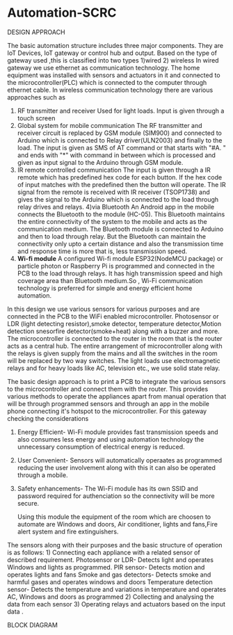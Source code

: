 # Automation-SCRC

DESIGN APPROACH

The basic automation structure includes three major components. They are IoT Devices, IoT gateway or control hub and output. Based on the type of gateway used ,this is classified into two types
  1)wired 
  2) wireless
In wired gateway we use ethernet as communication technology. The home equipment was installed with sensors and actuators in it and connected to the microcontroller(PLC) which is connected to the computer through ethernet cable.
In wireless communication technology there are various approaches such as
  1) RF transmitter and receiver
Used for light loads. Input is given through a touch screen
  2) Global system for mobile communication
The RF transmitter and receiver circuit is replaced by GSM module (SIM900) and connected to Arduino which is connected to Relay driver(ULN2003) and finally to the load.
The input is given as SMS of AT command or that starts with "#A. " and ends with "*" with command in between which is processed and given as input signal to the Arduino through GSM module.
  3) IR remote controlled communication
The input is given through a IR remote which has predefined hex code for each button. If the hex code of input matches with the predefined then the button will operate. The IR signal from the remote is received with IR receiver (TSOP1738) and gives the signal to the Arduino which is connected to the load through relay drives and relays.
  4)via Bluetooth
An Android app in the mobile connects the Bluetooth to the module (HC-05). This Bluetooth maintains the entire connectivity of the system to the mobile and acts as the communication medium. The Bluetooth module is connected to Arduino and then to load through relay.
But the Bluetooth can maintain the connectivity only upto a certain distance and also the transmission time and response time is more that is, less transmission speed.
  5) **Wi-fi module**
A configured Wi-fi module  ESP32(NodeMCU package) or particle photon or Raspberry Pi is programmed  and connected in the PCB to the load through relays.
It has high transmission speed and high coverage area than Bluetooth medium.So , Wi-Fi communication technology is preferred for simple and energy efficient home automation.

In this design we use various sensors for various purposes and are connected in the PCB to the WiFi enabled microcontroller. Photosensor or LDR (light detecting resistor),smoke detector, temperature detector,Motion detection snesorfire detector(smoke+heat) along with a buzzer and more. The microcontroller is connected to the router in the room that is the router acts as a central hub. The entire arrangement of microcontroller along with the relays is given supply from the mains and all the switches in the room will be replaced by two way switches. The light loads use electromagnetic relays and for heavy loads like AC, television etc., we use solid state relay.

The basic design approach is to print a PCB to integrate the various sensors to the microcontroller and connect them with the router. This provides various methods to operate the appliances apart from manual operation that will be through programmed sensors and through an app in the mobile phone connecting it's hotspot to the microcontroller. For this gateway checking the considerations 

1) Energy Efficient- Wi-Fi module provides fast transmission speeds and also consumes less energy and using automation technology the unnecessary consumption of electrical energy is reduced.
2) User Convenient- Sensors will automatically operaates as programmed reducing the user involvement along with this it can also be operated through a mobile.
3) Safety enhancements- The Wi-Fi module has its own SSID and password required for authenciation so the connectivity will be more secure.

   Using this module the equipment of the room which are choosen to automate are Windows and doors, Air conditioner, lights and fans,Fire alert system and fire extinguishers.
   
The sensors along with their purposes and the basic structure of operation is as follows:
    1) Connecting each appliance with a related sensor of described requirement.
      Photosensor or LDR- Detects light and operates Windows and lights as programmed.
      PIR sensor- Detects motion and operates lights and fans
      Smoke and gas detectors- Detects smoke and harmful gases and operates windows and doors
      Temperature detection sensor- Detects the temperature and variations in temperature and operates AC, Windows and doors as programmed
    2) Collecting and analysing the data from each sensor 
    3) Operating relays and actuators based on the input data .

BLOCK DIAGRAM




      
